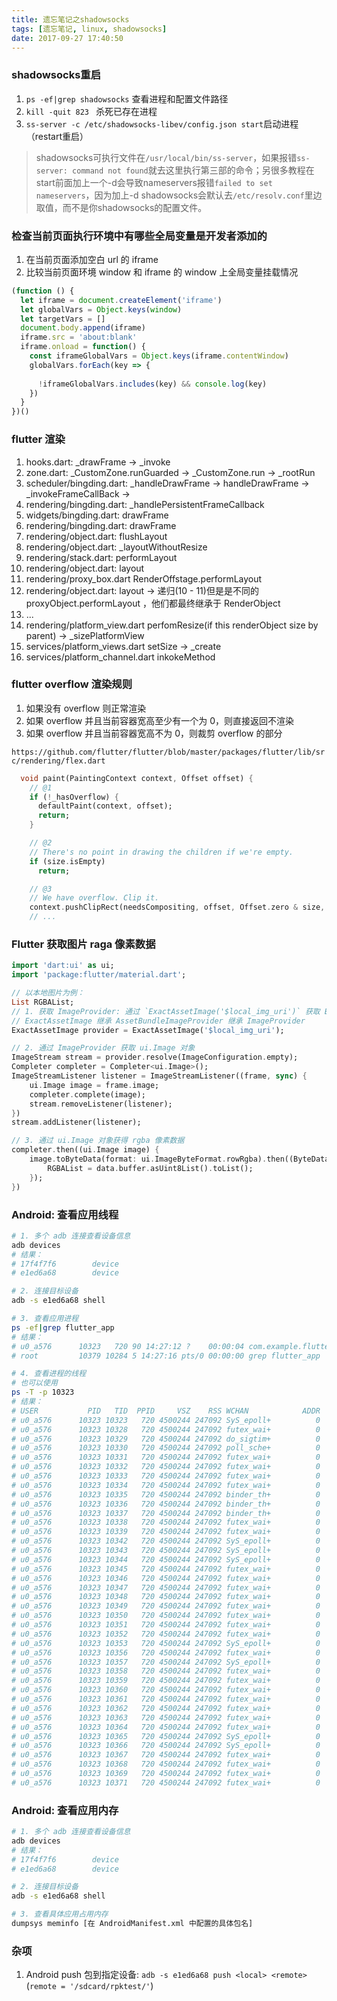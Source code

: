```yaml
---
title: 遗忘笔记之shadowsocks
tags: [遗忘笔记, linux, shadowsocks]
date: 2017-09-27 17:40:50
---
```


### shadowsocks重启
1. `ps -ef|grep shadowsocks` 查看进程和配置文件路径
2. `kill -quit 823 ` 杀死已存在进程
3. `ss-server -c /etc/shadowsocks-libev/config.json start`启动进程（restart重启）

> shadowsocks可执行文件在`/usr/local/bin/ss-server`，如果报错`ss-server: command not found`就去这里执行第三部的命令；另很多教程在start前面加上一个-d会导致nameservers报错`failed to set nameservers`，因为加上-d shadowsocks会默认去`/etc/resolv.conf`里边取值，而不是你shadowsocks的配置文件。

### 检查当前页面执行环境中有哪些全局变量是开发者添加的

1. 在当前页面添加空白 url 的 iframe
2. 比较当前页面环境 window 和 iframe 的  window 上全局变量挂载情况

```javascript
(function () {
  let iframe = document.createElement('iframe')
  let globalVars = Object.keys(window)
  let targetVars = []
  document.body.append(iframe)
  iframe.src = 'about:blank'
  iframe.onload = function() {
    const iframeGlobalVars = Object.keys(iframe.contentWindow)
    globalVars.forEach(key => {
      
      !iframeGlobalVars.includes(key) && console.log(key)
    })
  }
})()
```

### flutter 渲染

1. hooks.dart:                 _drawFrame -> _invoke
2. zone.dart:                  _CustomZone.runGuarded -> _CustomZone.run -> _rootRun
3. scheduler/bingding.dart:    _handleDrawFrame -> handleDrawFrame -> _invokeFrameCallBack -> 
4. rendering/bingding.dart:    _handlePersistentFrameCallback
5. widgets/bingding.dart:      drawFrame
6. rendering/bingding.dart:    drawFrame
7. rendering/object.dart:      flushLayout
8. rendering/object.dart:      _layoutWithoutResize
9. rendering/stack.dart:       performLayout
10. rendering/object.dart:     layout
11. rendering/proxy_box.dart   RenderOffstage.performLayout
12. rendering/object.dart:     layout -> 递归(10 - 11)但是是不同的 proxyObject.performLayout ，他们都最终继承于 RenderObject
13. ...
14. rendering/platform_view.dart   perfomResize(if this renderObject size by parent) -> _sizePlatformView
15. services/platform_views.dart  setSize -> _create
16. services/platform_channel.dart inkokeMethod

### flutter overflow 渲染规则

1. 如果没有 overflow 则正常渲染
2. 如果 overflow 并且当前容器宽高至少有一个为 0，则直接返回不渲染
3. 如果 overflow 并且当前容器宽高不为 0，则裁剪 overflow 的部分

`https://github.com/flutter/flutter/blob/master/packages/flutter/lib/src/rendering/flex.dart`
```dart
  void paint(PaintingContext context, Offset offset) {
  	// @1
    if (!_hasOverflow) {
      defaultPaint(context, offset);
      return;
    }

    // @2
    // There's no point in drawing the children if we're empty.
    if (size.isEmpty)
      return;

    // @3
    // We have overflow. Clip it.
    context.pushClipRect(needsCompositing, offset, Offset.zero & size, defaultPaint);
    // ...
```

### Flutter 获取图片 raga 像素数据

```dart
import 'dart:ui' as ui;
import 'package:flutter/material.dart';

// 以本地图片为例：
List RGBAList;
// 1. 获取 ImageProvider: 通过 `ExactAssetImage('$local_img_uri')` 获取 ExactAssetImage 对象
// ExactAssetImage 继承 AssetBundleImageProvider 继承 ImageProvider
ExactAssetImage provider = ExactAssetImage('$local_img_uri');

// 2. 通过 ImageProvider 获取 ui.Image 对象
ImageStream stream = provider.resolve(ImageConfiguration.empty);
Completer completer = Completer<ui.Image>();
ImageStreamListener listener = ImageStreamListener((frame, sync) {
	ui.Image image = frame.image;
	completer.complete(image);
	stream.removeListener(listener);
})
stream.addListener(listener);

// 3. 通过 ui.Image 对象获得 rgba 像素数据
completer.then((ui.Image image) {
	image.toByteData(format: ui.ImageByteFormat.rowRgba).then((ByteData data) {
		RGBAList = data.buffer.asUint8List().toList();
	});	
})
```

### Android: 查看应用线程
```bash
# 1. 多个 adb 连接查看设备信息
adb devices
# 结果：
# 17f4f7f6        device
# e1ed6a68        device

# 2. 连接目标设备
adb -s e1ed6a68 shell

# 3. 查看应用进程
ps -ef|grep flutter_app
# 结果：
# u0_a576      10323   720 90 14:27:12 ?    00:00:04 com.example.flutter_app
# root         10379 10284 5 14:27:16 pts/0 00:00:00 grep flutter_app

# 4. 查看进程的线程
# 也可以使用
ps -T -p 10323
# 结果：
# USER           PID   TID  PPID     VSZ    RSS WCHAN            ADDR     FRZ  S CMD
# u0_a576      10323 10323   720 4500244 247092 SyS_epoll+          0     efg  S ple.flutter_app
# u0_a576      10323 10328   720 4500244 247092 futex_wai+          0     efg  S Jit thread pool
# u0_a576      10323 10329   720 4500244 247092 do_sigtim+          0     efg  S Signal Catcher
# u0_a576      10323 10330   720 4500244 247092 poll_sche+          0     efg  S ADB-JDWP Connec
# u0_a576      10323 10331   720 4500244 247092 futex_wai+          0     efg  S ReferenceQueueD
# u0_a576      10323 10332   720 4500244 247092 futex_wai+          0     efg  S FinalizerDaemon
# u0_a576      10323 10333   720 4500244 247092 futex_wai+          0     efg  S FinalizerWatchd
# u0_a576      10323 10334   720 4500244 247092 futex_wai+          0     efg  S HeapTaskDaemon
# u0_a576      10323 10335   720 4500244 247092 binder_th+          0     efg  S Binder:10323_1
# u0_a576      10323 10336   720 4500244 247092 binder_th+          0     efg  S Binder:10323_2
# u0_a576      10323 10337   720 4500244 247092 binder_th+          0     efg  S Binder:10323_3
# u0_a576      10323 10338   720 4500244 247092 futex_wai+          0     efg  S Profile Saver
# u0_a576      10323 10339   720 4500244 247092 futex_wai+          0     efg  S AsyncTask #1
# u0_a576      10323 10342   720 4500244 247092 SyS_epoll+          0     efg  S 1.ui
# u0_a576      10323 10343   720 4500244 247092 SyS_epoll+          0     efg  S 1.gpu
# u0_a576      10323 10344   720 4500244 247092 SyS_epoll+          0     efg  S 1.io
# u0_a576      10323 10345   720 4500244 247092 futex_wai+          0     efg  S ple.flutter_app
# u0_a576      10323 10346   720 4500244 247092 futex_wai+          0     efg  S ple.flutter_app
# u0_a576      10323 10347   720 4500244 247092 futex_wai+          0     efg  S ple.flutter_app
# u0_a576      10323 10348   720 4500244 247092 futex_wai+          0     efg  S ple.flutter_app
# u0_a576      10323 10349   720 4500244 247092 futex_wai+          0     efg  S ple.flutter_app
# u0_a576      10323 10350   720 4500244 247092 futex_wai+          0     efg  S ple.flutter_app
# u0_a576      10323 10351   720 4500244 247092 futex_wai+          0     efg  S ple.flutter_app
# u0_a576      10323 10352   720 4500244 247092 futex_wai+          0     efg  S ple.flutter_app
# u0_a576      10323 10353   720 4500244 247092 SyS_epoll+          0     efg  S ple.flutter_app
# u0_a576      10323 10356   720 4500244 247092 futex_wai+          0     efg  S ple.flutter_app
# u0_a576      10323 10357   720 4500244 247092 SyS_epoll+          0     efg  S JsThread
# u0_a576      10323 10358   720 4500244 247092 futex_wai+          0     efg  S V8 DefaultWorke
# u0_a576      10323 10359   720 4500244 247092 futex_wai+          0     efg  S V8 DefaultWorke
# u0_a576      10323 10360   720 4500244 247092 futex_wai+          0     efg  S V8 DefaultWorke
# u0_a576      10323 10361   720 4500244 247092 futex_wai+          0     efg  S V8 DefaultWorke
# u0_a576      10323 10362   720 4500244 247092 futex_wai+          0     efg  S V8 DefaultWorke
# u0_a576      10323 10363   720 4500244 247092 futex_wai+          0     efg  S V8 DefaultWorke
# u0_a576      10323 10364   720 4500244 247092 futex_wai+          0     efg  S V8 DefaultWorke
# u0_a576      10323 10365   720 4500244 247092 SyS_epoll+          0     efg  S RenderThread
# u0_a576      10323 10366   720 4500244 247092 SyS_epoll+          0     efg  S queued-work-loo
# u0_a576      10323 10367   720 4500244 247092 futex_wai+          0     efg  S Timer-0
# u0_a576      10323 10368   720 4500244 247092 futex_wai+          0     efg  S 1.ui
# u0_a576      10323 10369   720 4500244 247092 futex_wai+          0     efg  S Thread-3
# u0_a576      10323 10371   720 4500244 247092 futex_wai+          0     efg  S hwuiTask1
```

### Android: 查看应用内存
```bash
# 1. 多个 adb 连接查看设备信息
adb devices
# 结果：
# 17f4f7f6        device
# e1ed6a68        device

# 2. 连接目标设备
adb -s e1ed6a68 shell

# 3. 查看具体应用占用内存
dumpsys meminfo [在 AndroidManifest.xml 中配置的具体包名]
```

### 杂项
1. Android push 包到指定设备: `adb -s e1ed6a68 push <local> <remote>` (`remote = '/sdcard/rpktest/'`)

